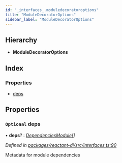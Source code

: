 ```yaml
---
id: "_interfaces_.moduledecoratoroptions"
title: "ModuleDecoratorOptions"
sidebar_label: "ModuleDecoratorOptions"
---
```


## Hierarchy

* **ModuleDecoratorOptions**

## Index

### Properties

* [deps](_interfaces_.moduledecoratoroptions.md#optional-deps)

## Properties

### `Optional` deps

• **deps**? : *[DependenciesModule](../modules/_interfaces_.md#dependenciesmodule)[]*

*Defined in [packages/reactant-di/src/interfaces.ts:90](https://github.com/unadlib/reactant/blob/a089af11/packages/reactant-di/src/interfaces.ts#L90)*

Metadata for module dependencies
